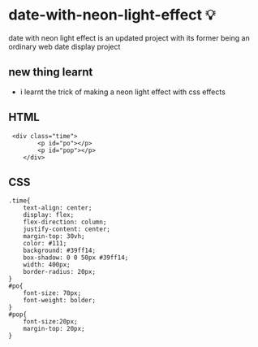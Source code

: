 # date-with-neon-light-effect 	:bulb:

date with neon light effect is an updated project with its former being an
ordinary web date display project 

## new thing learnt 
- i learnt the trick of making a neon light effect with css effects 


## HTML
```
 <div class="time">
        <p id="po"></p>
        <p id="pop"></p>
    </div>

```

## CSS
```
.time{
    text-align: center;
    display: flex;
    flex-direction: column;
    justify-content: center;
    margin-top: 30vh;
    color: #111;
    background: #39ff14;
    box-shadow: 0 0 50px #39ff14;
    width: 400px;
    border-radius: 20px;
}
#po{
    font-size: 70px;
    font-weight: bolder;
}
#pop{
    font-size:20px;
    margin-top: 20px;
}

```
